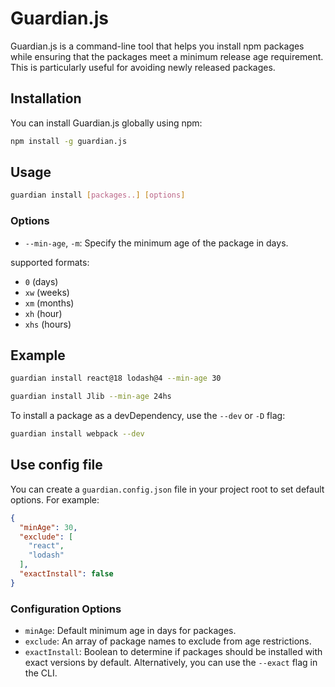 # Guardian.js

Guardian.js is a command-line tool that helps you install npm packages while ensuring that the packages meet a minimum release age requirement. This is particularly useful for avoiding newly released packages.

## Installation

You can install Guardian.js globally using npm:

```bash
npm install -g guardian.js
```

## Usage

```bash
guardian install [packages..] [options]
```

### Options

- `--min-age`, `-m`: Specify the minimum age of the package in days.

supported formats:
  - `0` (days)
  - `xw` (weeks)
  - `xm` (months)
  - `xh` (hour)
  - `xhs` (hours)

## Example

```bash
guardian install react@18 lodash@4 --min-age 30
```

```bash
guardian install Jlib --min-age 24hs
```

To install a package as a devDependency, use the `--dev` or `-D` flag:
```bash
guardian install webpack --dev
```

## Use config file

You can create a `guardian.config.json` file in your project root to set default options. For example:

```json
{
  "minAge": 30,
  "exclude": [
    "react",
    "lodash"
  ],
  "exactInstall": false
}
```
### Configuration Options
- `minAge`: Default minimum age in days for packages.
- `exclude`: An array of package names to exclude from age restrictions.
- `exactInstall`: Boolean to determine if packages should be installed with exact versions by default. Alternatively, you can use the `--exact` flag in the CLI.